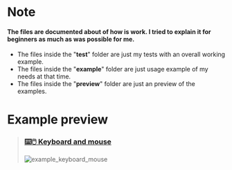 # Note
#### The files are documented about of how is work. I tried to explain it for beginners as much as was possible for me.
- The files inside the "**test**" folder are just my tests with an overall working example.
- The files inside the "**example**" folder are just usage example of my needs at that time.
- The files inside the "**preview**" folder are just an preview of the examples.

# Example preview

<!-- Keyboard and mouse -->
> ### [:keyboard::computer_mouse: Keyboard and mouse](https://github.com/kmcasi/Python_Mix/blob/main/IO/example_keybo_mouse.py)
> ![example_keyboard_mouse](prewiew/preview_example_keyboard_mouse.png)

